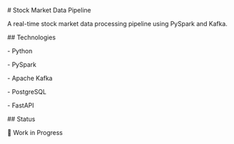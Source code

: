 \# Stock Market Data Pipeline



A real-time stock market data processing pipeline using PySpark and Kafka.



\## Technologies

\- Python

\- PySpark

\- Apache Kafka

\- PostgreSQL

\- FastAPI



\## Status

🚧 Work in Progress

